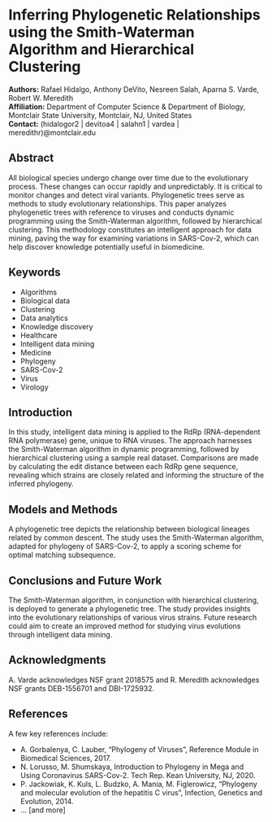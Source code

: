 # Inferring Phylogenetic Relationships using the Smith-Waterman Algorithm and Hierarchical Clustering

**Authors:** Rafael Hidalgo, Anthony DeVito, Nesreen Salah, Aparna S. Varde, Robert W. Meredith  
**Affiliation:** Department of Computer Science & Department of Biology, Montclair State University, Montclair, NJ, United States  
**Contact:** (hidalogor2 | devitoa4 | salahn1 | vardea | meredithr)@montclair.edu

## Abstract
All biological species undergo change over time due to the evolutionary process. These changes can occur rapidly and unpredictably. It is critical to monitor changes and detect viral variants. Phylogenetic trees serve as methods to study evolutionary relationships. This paper analyzes phylogenetic trees with reference to viruses and conducts dynamic programming using the Smith-Waterman algorithm, followed by hierarchical clustering. This methodology constitutes an intelligent approach for data mining, paving the way for examining variations in SARS-Cov-2, which can help discover knowledge potentially useful in biomedicine.

## Keywords
- Algorithms
- Biological data
- Clustering
- Data analytics
- Knowledge discovery
- Healthcare
- Intelligent data mining
- Medicine
- Phylogeny
- SARS-Cov-2
- Virus
- Virology

## Introduction
In this study, intelligent data mining is applied to the RdRp (RNA-dependent RNA polymerase) gene, unique to RNA viruses. The approach harnesses the Smith-Waterman algorithm in dynamic programming, followed by hierarchical clustering using a sample real dataset. Comparisons are made by calculating the edit distance between each RdRp gene sequence, revealing which strains are closely related and informing the structure of the inferred phylogeny.

## Models and Methods
A phylogenetic tree depicts the relationship between biological lineages related by common descent. The study uses the Smith-Waterman algorithm, adapted for phylogeny of SARS-Cov-2, to apply a scoring scheme for optimal matching subsequence.

## Conclusions and Future Work
The Smith-Waterman algorithm, in conjunction with hierarchical clustering, is deployed to generate a phylogenetic tree. The study provides insights into the evolutionary relationships of various virus strains. Future research could aim to create an improved method for studying virus evolutions through intelligent data mining.

## Acknowledgments
A. Varde acknowledges NSF grant 2018575 and R. Meredith acknowledges NSF grants DEB-1556701 and DBI-1725932.

## References
A few key references include:
- A. Gorbalenya, C. Lauber, “Phylogeny of Viruses”, Reference Module in Biomedical Sciences, 2017.
- N. Lorusso, M. Shumskaya, Introduction to Phylogeny in Mega and Using Coronavirus SARS-Cov-2. Tech Rep. Kean University, NJ, 2020.
- P. Jackowiak, K. Kuls, L. Budzko, A. Mania, M. Figlerowicz, “Phylogeny and molecular evolution of the hepatitis C virus”, Infection, Genetics and Evolution, 2014.
- ... [and more]

